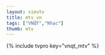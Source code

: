 ```yaml
---
layout: sieutv
title: mtv_vn
tags: ["VNQT","Nhạc"]
thumb: mtv
---
```

{% include tvpro key="vnqt_mtv" %}

